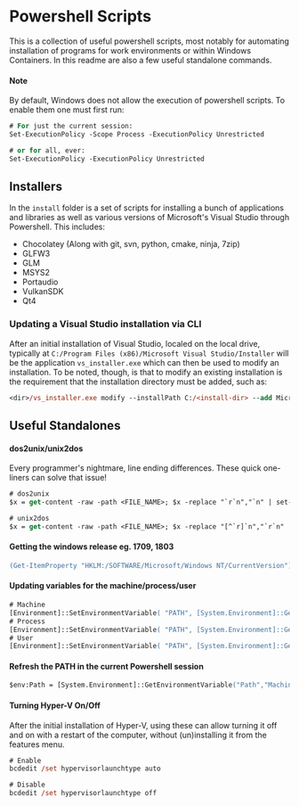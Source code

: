 # Powershell Scripts

This is a collection of useful powershell scripts, most notably for automating installation of programs for work environments or within Windows Containers. In this readme are also a few useful standalone commands.

#### Note

By default, Windows does not allow the execution of powershell scripts. To enable them one must first run:
```ps
# For just the current session:
Set-ExecutionPolicy -Scope Process -ExecutionPolicy Unrestricted

# or for all, ever:
Set-ExecutionPolicy -ExecutionPolicy Unrestricted
```

## Installers

In the `install` folder is a set of scripts for installing a bunch of applications and libraries as well as various versions of Microsoft's Visual Studio through Powershell. This includes:
- Chocolatey (Along with git, svn, python, cmake, ninja, 7zip)
- GLFW3
- GLM
- MSYS2
- Portaudio
- VulkanSDK
- Qt4

### Updating a Visual Studio installation via CLI

After an initial installation of Visual Studio, localed on the local drive, typically at `C:/Program Files (x86)/Microsoft Visual Studio/Installer` will be the application `vs_installer.exe` which can then be used to modify an installation. To be noted, though, is that to modify an existing installation is the requirement that the installation directory must be added, such as:
```ps
<dir>/vs_installer.exe modify --installPath C:/<install-dir> --add Microsoft.VisualStudio.Component.VC.ATL --add Microsoft.VisualStudio.Component.VC.ATLMFC
```

## Useful Standalones

#### dos2unix/unix2dos

Every programmer's nightmare, line ending differences. These quick one-liners can solve that issue!

```ps
# dos2unix
$x = get-content -raw -path <FILE_NAME>; $x -replace "`r`n","`n" | set-content -path <FILE_NAME>

# unix2dos
$x = get-content -raw -path <FILE_NAME>; $x -replace "[^`r]`n","`r`n" | set-content -path <FILE_NAME>
```

#### Getting the windows release eg. 1709, 1803

```ps
(Get-ItemProperty "HKLM:/SOFTWARE/Microsoft/Windows NT/CurrentVersion").ReleaseId
```

#### Updating variables for the machine/process/user

```ps
# Machine
[Environment]::SetEnvironmentVariable( "PATH", [System.Environment]::GetEnvironmentVariable("PATH","Machine") + ";C:/other/bin", [System.EnvironmentVariableTarget]::Machine )
# Process
[Environment]::SetEnvironmentVariable( "PATH", [System.Environment]::GetEnvironmentVariable("PATH","Process") + ";C:/other/bin", [System.EnvironmentVariableTarget]::Process )
# User
[Environment]::SetEnvironmentVariable( "PATH", [System.Environment]::GetEnvironmentVariable("PATH","User") + ";C:/other/bin", [System.EnvironmentVariableTarget]::User )
```

#### Refresh the PATH in the current Powershell session

```ps
$env:Path = [System.Environment]::GetEnvironmentVariable("Path","Machine") + ";" + [System.Environment]::GetEnvironmentVariable("Path","User")
```

#### Turning Hyper-V On/Off

After the initial installation of Hyper-V, using these can allow turning it off and on with a restart of the computer, without (un)installing it from the features menu.

```ps
# Enable
bcdedit /set hypervisorlaunchtype auto

# Disable
bcdedit /set hypervisorlaunchtype off
```